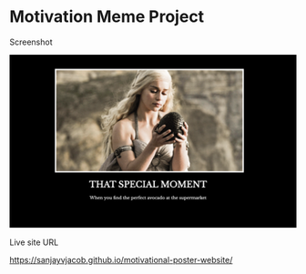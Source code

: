 # Motivation Meme Project

Screenshot

![](./screenshot.png)

Live site URL

https://sanjayvjacob.github.io/motivational-poster-website/

